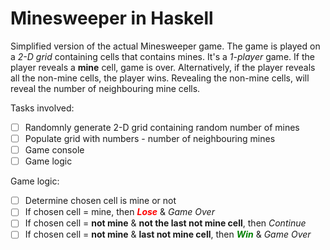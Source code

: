 # Minesweeper in Haskell

Simplified version of the actual Minesweeper game. The game is played on a *2-D grid* containing cells that contains mines. It's a *1-player* game. If the player reveals a **mine** cell, game is over. Alternatively, if the player reveals all the non-mine cells, the player wins. Revealing the non-mine cells, will reveal the number of neighbouring mine cells.

Tasks involved:
- [ ] Randomnly generate 2-D grid containing random number of mines
- [ ] Populate grid with numbers - number of neighbouring mines
- [ ] Game console
- [ ] Game logic

Game logic:
- [ ] Determine chosen cell is mine or not
- [ ] If chosen cell = mine, then <span style="color:red">__*Lose*__</span> & *Game Over*
- [ ] If chosen cell = **not mine** & **not the last not mine cell**, then *Continue*
- [ ] If chosen cell = **not mine** & **last not mine cell**, then <span style="color:green">__*Win*__</span> & *Game Over*